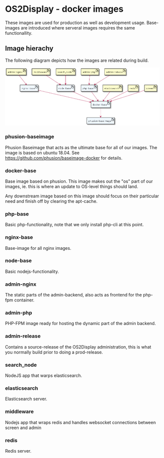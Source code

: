 # OS2Display - docker images
These images are used for production as well as development usage.
Base-images are introduced where serveral images requires the same functionallity.

## Image hierachy
The following diagram depicts how the images are related during build.

![](./diagrams/image-hierarchy.png)

### phusion-baseimage
Phusion Baseimage that acts as the ultimate base for all of our images. The image is based on ubuntu 18.04. See https://github.com/phusion/baseimage-docker for details.

### docker-base
Base image based on phusion. This image makes out the "os" part of our images, 
ie. this is where an update to OS-level things should land.

Any downstream image based on this image should focus on their particular need
and finish off by clearing the apt-cache.

### php-base
Basic php-functionality, note that we only install php-cli at this point.

### nginx-base
Base-image for all nginx images.

### node-base
Basic nodejs-functionality.

### admin-nginx
The static parts of the admin-backend, also acts as frontend for the php-fpm
container.

### admin-php
PHP-FPM image ready for hosting the dynamic part of the admin backend.

### admin-release
Contains a source-release of the OS2Display administration, this is what you 
normally build prior to doing a prod-release.

### search_node
NodeJS app that warps elasticsearch.

### elasticsearch
Elasticsearch server.

### middleware
Nodejs app that wraps redis and handles websocket connections between screen and admin

### redis
Redis server.

